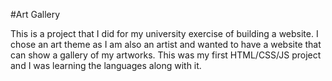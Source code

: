  #Art Gallery
 
 This is a project that I did for my university exercise of building a website. I chose an art theme as I am also an artist and wanted to have a website that can show a gallery of my artworks.
 This was my first HTML/CSS/JS project and I was learning the languages along with it.
